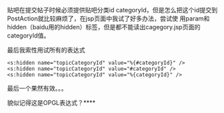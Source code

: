 

贴吧在提交帖子时候必须提供贴吧分类id categoryId，但是怎么把这个id提交到PostAction就比较麻烦了，在jsp页面中我试了好多办法，尝试使
用param和hidden（baidu用的hidden）标签，但是都不能读出cagegory.jsp页面的categoryId值。

最后我索性用试所有的表达式

    
    
    <s:hidden name="topicCategoryId" value="%{#categoryId}" />
    <s:hidden name="topicCategoryId" value="#categoryId" />
    <s:hidden name="topicCategoryId" value="%{categoryId}" />

最后一个果然有效。。。

貌似记得这是OPGL表达式？****


